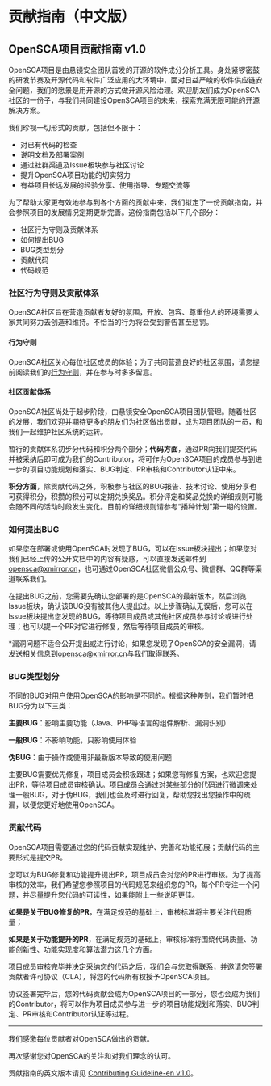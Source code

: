 # 贡献指南（中文版）

## OpenSCA项目贡献指南 v1.0

OpenSCA项目是由悬镜安全团队首发的开源的软件成分分析工具。身处紧锣密鼓的研发节奏及开源代码和软件广泛应用的大环境中，面对日益严峻的软件供应链安全问题，我们的愿景是用开源的方式做开源风险治理。欢迎朋友们成为OpenSCA社区的一份子，与我们共同建设OpenSCA项目的未来，探索充满无限可能的开源解决方案。

我们珍视一切形式的贡献，包括但不限于：

- 对已有代码的检查
- 说明文档及部署案例
- 通过社群渠道及Issue板块参与社区讨论
- 提升OpenSCA项目功能的切实努力
- 有益项目长远发展的经验分享、使用指导、专题交流等

为了帮助大家更有效地参与到各个方面的贡献中来，我们拟定了一份贡献指南，并会参照项目的发展情况定期更新完善。这份指南包括以下几个部分：

- 社区行为守则及贡献体系
- 如何提出BUG
- BUG类型划分
- 贡献代码
- 代码规范

### 社区行为守则及贡献体系

OpenSCA社区旨在营造贡献者友好的氛围，开放、包容、尊重他人的环境需要大家共同努力去创造和维持。不恰当的行为将会受到警告甚至惩罚。

#### **行为守则**

OpenSCA社区关心每位社区成员的体验；为了共同营造良好的社区氛围，请您提前阅读我们的[行为守则](https://www.contributor-covenant.org/zh-cn/version/2/0/code_of_conduct/)，并在参与时多多留意。

#### 社区贡献体系

OpenSCA社区尚处于起步阶段，由悬镜安全OpenSCA项目团队管理。随着社区的发展，我们欢迎并期待更多的朋友们为社区做出贡献，成为项目团队的一员，和我们一起维护社区系统的运转。

暂行的贡献体系初步分代码和积分两个部分；**代码方面**，通过PR向我们提交代码并被采纳后即可成为我们的Contributor，将可作为OpenSCA项目的成员参与到进一步的项目功能规划和落实、BUG判定、PR审核和Contributor认证中来。

**积分方面**，除贡献代码之外，积极参与社区的BUG报告、技术讨论、使用分享也可获得积分，积攒的积分可以定期兑换奖品。积分评定和奖品兑换的详细规则可能会随不同的活动时段发生变化。目前的详细规则请参考“播种计划”第一期的设置。

### 如何提出BUG

如果您在部署或使用OpenSCA时发现了BUG，可以在Issue板块提出；如果您对我们已经上传的公开文档中的内容有疑惑，可以直接发送邮件到 [opensca@xmirror.cn](mailto:opensca@xmirror.cn)，也可通过OpenSCA社区微信公众号、微信群、QQ群等渠道联系我们。

在提出BUG之前，您需要先确认您部署的是OpenSCA的最新版本，然后浏览Issue板块，确认该BUG没有被其他人提出过。以上步骤确认无误后，您可以在Issue板块提出您发现的BUG，等待项目成员或其他社区成员参与讨论或进行处理；也可以提一个PR对它进行修复，然后等待项目成员的审核。

*漏洞问题不适合公开提出或进行讨论，如果您发现了OpenSCA的安全漏洞，请发送相关信息到[opensca@xmirror.cn](mailto:opensca@xmirror.cn)与我们取得联系。

### BUG类型划分

不同的BUG对用户使用OpenSCA的影响是不同的。根据这种差别，我们暂时把BUG分为以下三类：

**主要BUG**：影响主要功能（Java、PHP等语言的组件解析、漏洞识别）

**一般BUG**：不影响功能，只影响使用体验

**伪BUG**：由于操作或使用非最新版本导致的使用问题

主要BUG需要优先修复，项目成员会积极跟进；如果您有修复方案，也欢迎您提出PR，等待项目成员审核确认。项目成员会通过对某些部分的代码进行微调来处理一般BUG，对于伪BUG，我们也会及时进行回复，帮助您找出您操作中的疏漏，以便您更好地使用OpenSCA。

### 贡献代码

OpenSCA项目需要通过您的代码贡献实现维护、完善和功能拓展；贡献代码的主要形式是提交PR。

您可以为BUG修复和功能提升提出PR，项目成员会对您的PR进行审核。为了提高审核的效率，我们希望您参照项目的代码规范来组织您的PR，每个PR专注一个问题，并尽量提升您代码的可读性，如果能附上一些说明更佳。

**如果是关于BUG修复的PR**，在满足规范的基础上，审核标准将主要关注代码质量；

**如果是关于功能提升的PR**，在满足规范的基础上，审核标准将围绕代码质量、功能创新性、功能实现度和算法潜力这几个方面。

项目成员审核完毕并决定采纳您的代码之后，我们会与您取得联系，并邀请您签署贡献者许可协议（CLA），将您的代码所有权授予OpenSCA项目。

协议签署完毕后，您的代码贡献会成为OpenSCA项目的一部分，您也会成为我们的Contributor，将可以作为项目成员参与进一步的项目功能规划和落实、BUG判定、PR审核和Contributor认证等过程。


---


我们感激每位贡献者对OpenSCA做出的贡献。

再次感谢您对OpenSCA的关注和对我们理念的认可。

贡献指南的英文版本请见 [Contributing Guideline-en v.1.0](./Contributing_Guideline-v1.0.md)。
